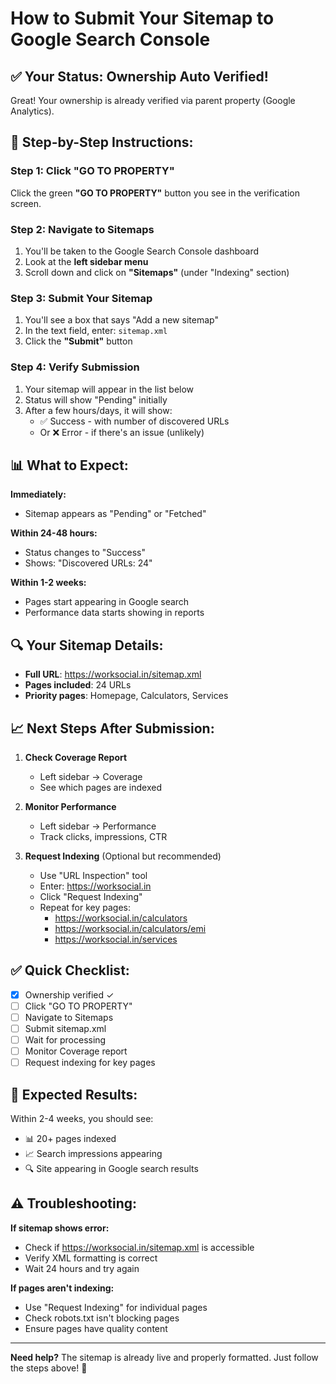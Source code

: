 # How to Submit Your Sitemap to Google Search Console

## ✅ Your Status: Ownership Auto Verified!

Great! Your ownership is already verified via parent property (Google Analytics).

## 📝 Step-by-Step Instructions:

### Step 1: Click "GO TO PROPERTY"
Click the green **"GO TO PROPERTY"** button you see in the verification screen.

### Step 2: Navigate to Sitemaps
1. You'll be taken to the Google Search Console dashboard
2. Look at the **left sidebar menu**
3. Scroll down and click on **"Sitemaps"** (under "Indexing" section)

### Step 3: Submit Your Sitemap
1. You'll see a box that says "Add a new sitemap"
2. In the text field, enter: `sitemap.xml`
3. Click the **"Submit"** button

### Step 4: Verify Submission
1. Your sitemap will appear in the list below
2. Status will show "Pending" initially
3. After a few hours/days, it will show:
   - ✅ Success - with number of discovered URLs
   - Or ❌ Error - if there's an issue (unlikely)

## 📊 What to Expect:

**Immediately:**
- Sitemap appears as "Pending" or "Fetched"

**Within 24-48 hours:**
- Status changes to "Success"
- Shows: "Discovered URLs: 24"

**Within 1-2 weeks:**
- Pages start appearing in Google search
- Performance data starts showing in reports

## 🔍 Your Sitemap Details:

- **Full URL**: https://worksocial.in/sitemap.xml
- **Pages included**: 24 URLs
- **Priority pages**: Homepage, Calculators, Services

## 📈 Next Steps After Submission:

1. **Check Coverage Report**
   - Left sidebar → Coverage
   - See which pages are indexed

2. **Monitor Performance**
   - Left sidebar → Performance
   - Track clicks, impressions, CTR

3. **Request Indexing** (Optional but recommended)
   - Use "URL Inspection" tool
   - Enter: https://worksocial.in
   - Click "Request Indexing"
   - Repeat for key pages:
     - https://worksocial.in/calculators
     - https://worksocial.in/calculators/emi
     - https://worksocial.in/services

## ✅ Quick Checklist:

- [x] Ownership verified ✓
- [ ] Click "GO TO PROPERTY"
- [ ] Navigate to Sitemaps
- [ ] Submit sitemap.xml
- [ ] Wait for processing
- [ ] Monitor Coverage report
- [ ] Request indexing for key pages

## 🎯 Expected Results:

Within 2-4 weeks, you should see:
- 📊 20+ pages indexed
- 📈 Search impressions appearing
- 🔍 Site appearing in Google search results

## ⚠️ Troubleshooting:

**If sitemap shows error:**
- Check if https://worksocial.in/sitemap.xml is accessible
- Verify XML formatting is correct
- Wait 24 hours and try again

**If pages aren't indexing:**
- Use "Request Indexing" for individual pages
- Check robots.txt isn't blocking pages
- Ensure pages have quality content

---

**Need help?** The sitemap is already live and properly formatted. Just follow the steps above! 🚀
